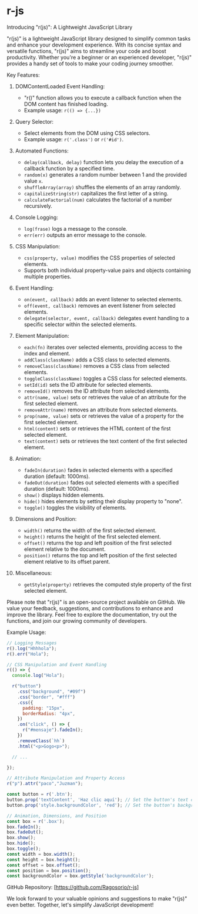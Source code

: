 # r-js
Introducing "r(js)": A Lightweight JavaScript Library

"r(js)" is a lightweight JavaScript library designed to simplify common tasks and enhance your development experience. With its concise syntax and versatile functions, "r(js)" aims to streamline your code and boost productivity. Whether you're a beginner or an experienced developer, "r(js)" provides a handy set of tools to make your coding journey smoother.

Key Features:

1. DOMContentLoaded Event Handling:
   - "r()" function allows you to execute a callback function when the DOM content has finished loading.
   - Example usage: `r(() => {...})`

2. Query Selector:
   - Select elements from the DOM using CSS selectors.
   - Example usage: `r('.class')` or `r('#id')`.

3. Automated Functions:
   - `delay(callback, delay)` function lets you delay the execution of a callback function by a specified time.
   - `random(x)` generates a random number between 1 and the provided value `x`.
   - `shuffleArray(array)` shuffles the elements of an array randomly.
   - `capitalizeString(str)` capitalizes the first letter of a string.
   - `calculateFactorial(num)` calculates the factorial of a number recursively.

4. Console Logging:
   - `log(frase)` logs a message to the console.
   - `err(err)` outputs an error message to the console.

5. CSS Manipulation:
   - `css(property, value)` modifies the CSS properties of selected elements.
   - Supports both individual property-value pairs and objects containing multiple properties.

6. Event Handling:
   - `on(event, callback)` adds an event listener to selected elements.
   - `off(event, callback)` removes an event listener from selected elements.
   - `delegate(selector, event, callback)` delegates event handling to a specific selector within the selected elements.

7. Element Manipulation:
   - `each(fn)` iterates over selected elements, providing access to the index and element.
   - `addClass(className)` adds a CSS class to selected elements.
   - `removeClass(className)` removes a CSS class from selected elements.
   - `toggleClass(className)` toggles a CSS class for selected elements.
   - `setId(id)` sets the ID attribute for selected elements.
   - `removeId()` removes the ID attribute from selected elements.
   - `attr(name, value)` sets or retrieves the value of an attribute for the first selected element.
   - `removeAttr(name)` removes an attribute from selected elements.
   - `prop(name, value)` sets or retrieves the value of a property for the first selected element.
   - `html(content)` sets or retrieves the HTML content of the first selected element.
   - `text(content)` sets or retrieves the text content of the first selected element.

8. Animation:
   - `fadeIn(duration)` fades in selected elements with a specified duration (default: 1000ms).
   - `fadeOut(duration)` fades out selected elements with a specified duration (default: 1000ms).
   - `show()` displays hidden elements.
   - `hide()` hides elements by setting their display property to "none".
   - `toggle()` toggles the visibility of elements.

9. Dimensions and Position:
   - `width()` returns the width of the first selected element.
   - `height()` returns the height of the first selected element.
   - `offset()` returns the top and left position of the first selected element relative to the document.
   - `position()` returns the top and left position of the first selected element relative to its offset parent.

10. Miscellaneous:
    - `getStyle(property)` retrieves the computed style property of the first selected element.

Please note that "r(js)" is an open-source project available on GitHub. We value your feedback, suggestions, and contributions to enhance and improve the library. Feel free to explore the documentation, try out the functions, and join our growing community of developers.

Example Usage:

```javascript
// Logging Messages
r().log("Hhhhola");
r().err("Hola");

// CSS Manipulation and Event Handling
r(() => {
  console.log("Hola");

  r("button")
    .css("background", "#09f")
    .css("border", "#fff")
    .css({
      padding: "15px",
      borderRadius: "4px",
    })
    .on("click", () => {
      r("#mensaje").fadeIn();
    })
    .removeClass(`hh`)
    .html("<p>Gogo<p>");

  // ...

});

// Attribute Manipulation and Property Access
r("p").attr("paco","Juzman");

const button = r('.btn');
button.prop('textContent', 'Haz clic aquí'); // Set the button's text content to 'Haz clic aquí'
button.prop('style.backgroundColor', 'red'); // Set the button's background color to red

// Animation, Dimensions, and Position
const box = r('.box');
box.fadeIn();
box.fadeOut();
box.show();
box.hide();
box.toggle();
const width = box.width();
const height = box.height();
const offset = box.offset();
const position = box.position();
const backgroundColor = box.getStyle('backgroundColor');
```

GitHub Repository: [https://github.com/Ragosorio/r-js]

We look forward to your valuable opinions and suggestions to make "r(js)" even better. Together, let's simplify JavaScript development!
